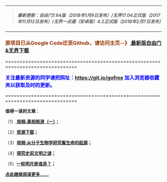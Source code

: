 ***
>##### 最新更新：自由门7.64版（2018年1月9日发布）/无界17.04正式版（2017年11月12日发布）/无界一点通（安卓版）4.2正式版（2018年2月7日发布）
***

<h3><font color="#993300"> 原项目已从Google Code迁至Github，请访问主页--》<a href="https://github.com/sglfree/freesky/wiki/%E8%87%AA%E7%94%B1%E9%97%A8%E6%9C%80%E6%96%B0%E7%89%88%E4%B8%8B%E8%BD%BD-%E6%97%A0%E7%95%8C%E6%B5%8F%E8%A7%88%E6%9C%80%E6%96%B0%E6%AD%A3%E5%BC%8F%E7%89%88%E4%B8%8B%E8%BD%BD-%E7%BF%BB%E5%A2%99%E8%BD%AF%E4%BB%B6%E4%B8%8B%E8%BD%BD" target="_blank"> 最新版自由门&无界下载</a></font></h3>
<p>===============================================================================</p>
<font color="blue" size="3"><strong>关注最新资源的同学请把网址：<font color="#993300"><a href="https://git.io/gofree" target="_blank">https://git.io/gofree</a> </font>加入浏览器收藏夹以获取及时的更新。</strong></font>
<p>===============================================================================</p>
<p><strong>值得一读的文章</strong>：</p>
<p>（1）<strong><a href="http://skipac.auraria.org/go/truth" target="_blank"> 视频:真相报道（一）</a>；</strong></p>
<p>（2）<strong><a href="http://skipac.auraria.org/res-download/" target="_blank">资源下载</a>；</strong></p>
<p>（3）<strong><a href="http://skipac.auraria.org/go/biology" target="_blank">视频:从分子生物学研究看生命的起源</a>；</strong></p>
<p>（4）<strong><a href="http://skipac.auraria.org/go/discovery" target="_blank">探究史前文明之谜</a>；</strong></p>
<p>（5）<strong><a href="http://skipac.auraria.org/go/moon" target="_blank">一轮明月是谁造？</a>；</strong></p>
<p><strong><a href="http://skipac.auraria.org/" target="_blank">点此继续阅读更多……</a></strong></p>

